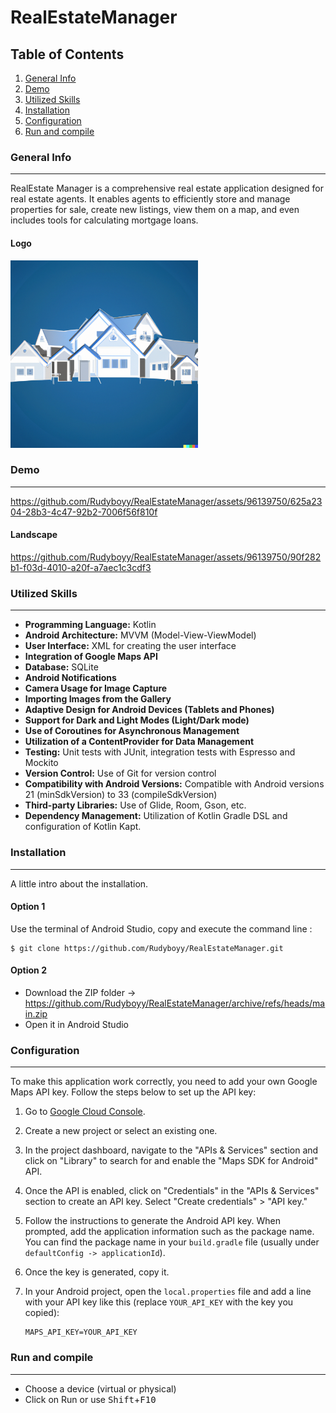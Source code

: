 # RealEstateManager
## Table of Contents
1. [General Info](#general-info)
2. [Demo](#demo)
3. [Utilized Skills](#utilized-skills)
4. [Installation](#installation)
5. [Configuration](#configuration)
6. [Run and compile](#run-and-compile)

### General Info
***
RealEstate Manager is a comprehensive real estate application designed for real estate agents. 
It enables agents to efficiently store and manage properties for sale, create new listings, view them on a map, and even includes tools for calculating mortgage loans.
#### Logo
<img src="https://github.com/Rudyboyy/RealEstateManager/blob/main/app/src/main/res/drawable/real_estate.png" alt="Logo" width="300" height="300">

### Demo
***

https://github.com/Rudyboyy/RealEstateManager/assets/96139750/625a2304-28b3-4c47-92b2-7006f56f810f

#### Landscape

https://github.com/Rudyboyy/RealEstateManager/assets/96139750/90f282b1-f03d-4010-a20f-a7aec1c3cdf3


### Utilized Skills
***
- **Programming Language:** Kotlin
- **Android Architecture:** MVVM (Model-View-ViewModel)
- **User Interface:** XML for creating the user interface
- **Integration of Google Maps API**
- **Database:** SQLite
- **Android Notifications**
- **Camera Usage for Image Capture**
- **Importing Images from the Gallery**
- **Adaptive Design for Android Devices (Tablets and Phones)**
- **Support for Dark and Light Modes (Light/Dark mode)**
- **Use of Coroutines for Asynchronous Management**
- **Utilization of a ContentProvider for Data Management**
- **Testing:** Unit tests with JUnit, integration tests with Espresso and Mockito
- **Version Control:** Use of Git for version control
- **Compatibility with Android Versions:** Compatible with Android versions 21 (minSdkVersion) to 33 (compileSdkVersion)
- **Third-party Libraries:** Use of Glide, Room, Gson, etc.
- **Dependency Management:** Utilization of Kotlin Gradle DSL and configuration of Kotlin Kapt.

### Installation
***
A little intro about the installation. 
#### Option 1
Use the terminal of Android Studio, copy and execute the command line :
```
$ git clone https://github.com/Rudyboyy/RealEstateManager.git
```
#### Option 2
* Download the ZIP folder -> https://github.com/Rudyboyy/RealEstateManager/archive/refs/heads/main.zip
* Open it in Android Studio

### Configuration
***
To make this application work correctly, you need to add your own Google Maps API key. Follow the steps below to set up the API key:
1. Go to [Google Cloud Console](https://console.cloud.google.com/).
2. Create a new project or select an existing one.
3. In the project dashboard, navigate to the "APIs & Services" section and click on "Library" to search for and enable the "Maps SDK for Android" API.
4. Once the API is enabled, click on "Credentials" in the "APIs & Services" section to create an API key. Select "Create credentials" > "API key."
5. Follow the instructions to generate the Android API key. When prompted, add the application information such as the package name. You can find the package name in your `build.gradle` file (usually under `defaultConfig -> applicationId`).
6. Once the key is generated, copy it.
7. In your Android project, open the `local.properties` file and add a line with your API key like this (replace `YOUR_API_KEY` with the key you copied):

   ```properties
   MAPS_API_KEY=YOUR_API_KEY

### Run and compile
***
* Choose a device (virtual or physical)
* Click on Run or use <kbd>Shift</kbd>+<kbd>F10</kbd>
